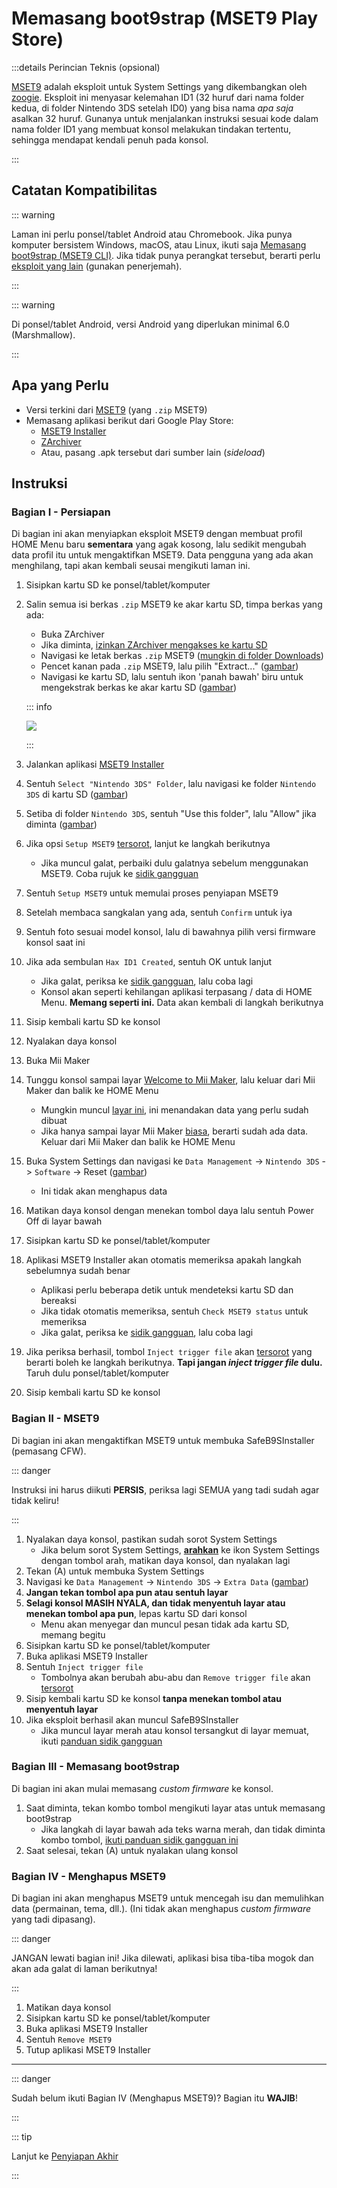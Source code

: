 # Memasang boot9strap (MSET9 Play Store)

:::details Perincian Teknis (opsional)

[MSET9](https://github.com/zoogie/MSET9) adalah eksploit untuk System Settings yang dikembangkan oleh [zoogie](https://github.com/zoogie). Eksploit ini menyasar kelemahan ID1 (32 huruf dari nama folder kedua, di folder Nintendo 3DS setelah ID0) yang bisa nama _apa saja_ asalkan 32 huruf. Gunanya untuk menjalankan instruksi sesuai kode dalam nama folder ID1 yang membuat konsol melakukan tindakan tertentu, sehingga mendapat kendali penuh pada konsol.

:::

## Catatan Kompatibilitas

::: warning

Laman ini perlu ponsel/tablet Android atau Chromebook. Jika punya komputer bersistem Windows, macOS, atau Linux, ikuti saja [Memasang boot9strap (MSET9 CLI)](installing-boot9strap-\(mset9-cli\)). Jika tidak punya perangkat tersebut, berarti perlu [eksploit yang lain](https://wiki.hacks.guide/wiki/3DS:Alternate_Exploits) (gunakan penerjemah).

:::

::: warning

Di ponsel/tablet Android, versi Android yang diperlukan minimal 6.0 (Marshmallow).

:::

## Apa yang Perlu

- Versi terkini dari [MSET9](https://github.com/hacks-guide/MSET9/releases/latest) (yang `.zip` MSET9)
- Memasang aplikasi berikut dari Google Play Store:
    - [MSET9 Installer](https://play.google.com/store/apps/details?id=moe.saru.homebrew.console3ds.mset9_installer_android)
    - [ZArchiver](https://play.google.com/store/apps/details?id=ru.zdevs.zarchiver)
    - Atau, pasang .apk tersebut dari sumber lain (_sideload_)

## Instruksi

### Bagian I - Persiapan

Di bagian ini akan menyiapkan eksploit MSET9 dengan membuat profil HOME Menu baru **sementara** yang agak kosong, lalu sedikit mengubah data profil itu untuk mengaktifkan MSET9. Data pengguna yang ada akan menghilang, tapi akan kembali seusai mengikuti laman ini.

1. Sisipkan kartu SD ke ponsel/tablet/komputer

2. Salin semua isi berkas `.zip` MSET9 ke akar kartu SD, timpa berkas yang ada:

    - Buka ZArchiver
    - Jika diminta, [izinkan ZArchiver mengakses ke kartu SD](/images/screenshots/mset9/zarchiver-allow.png)
    - Navigasi ke letak berkas `.zip` MSET9 ([mungkin di folder Downloads](/images/screenshots/mset9/zarchiver-zip-location.png))
    - Pencet kanan pada `.zip` MSET9, lalu pilih "Extract..." ([gambar](/images/screenshots/mset9/zarchiver-extract-1.png))
    - Navigasi ke kartu SD, lalu sentuh ikon 'panah bawah' biru untuk mengekstrak berkas ke akar kartu SD ([gambar](/images/screenshots/mset9/zarchiver-extract-2.png))

    ::: info

    ![](/images/screenshots/mset9/mset9-root-layout-android.png)

    :::

3. Jalankan aplikasi [MSET9 Installer](/images/screenshots/mset9/mset9-setup-android.png)

4. Sentuh `Select "Nintendo 3DS" Folder`, lalu navigasi ke folder `Nintendo 3DS` di kartu SD ([gambar](/images/screenshots/mset9/select-mset9-folder-1.png))

5. Setiba di folder `Nintendo 3DS`, sentuh "Use this folder", lalu "Allow" jika diminta ([gambar](/images/screenshots/mset9/select-mset9-folder-2.png))

6. Jika opsi `Setup MSET9` [tersorot](/images/screenshots/mset9/setup-mset9-highlighted.png), lanjut ke langkah berikutnya
    - Jika muncul galat, perbaiki dulu galatnya sebelum menggunakan MSET9. Coba rujuk ke [sidik gangguan](troubleshooting-mset9)

7. Sentuh `Setup MSET9` untuk memulai proses penyiapan MSET9

8. Setelah membaca sangkalan yang ada, sentuh `Confirm` untuk iya

9. Sentuh foto sesuai model konsol, lalu di bawahnya pilih versi firmware konsol saat ini

10. Jika ada sembulan `Hax ID1 Created`, sentuh OK untuk lanjut
    - Jika galat, periksa ke [sidik gangguan](troubleshooting-mset9), lalu coba lagi
    - Konsol akan seperti kehilangan aplikasi terpasang / data di HOME Menu. **Memang seperti ini.** Data akan kembali di langkah berikutnya

11. Sisip kembali kartu SD ke konsol

12. Nyalakan daya konsol

13. Buka Mii Maker

14. Tunggu konsol sampai layar [Welcome to Mii Maker](/images/screenshots/mset9/mii-welcome.png), lalu keluar dari Mii Maker dan balik ke HOME Menu
    - Mungkin muncul [layar ini](/images/screenshots/mset9/mii-extdata.png), ini menandakan data yang perlu sudah dibuat
    - Jika hanya sampai layar Mii Maker [biasa](/images/screenshots/mset9/mii-existing.png), berarti sudah ada data. Keluar dari Mii Maker dan balik ke HOME Menu

15. Buka System Settings dan navigasi ke `Data Management` -> `Nintendo 3DS` -> `Software` -> Reset ([gambar](/images/screenshots/database-reset.jpg))
    - Ini tidak akan menghapus data

16. Matikan daya konsol dengan menekan tombol daya lalu sentuh Power Off di layar bawah

17. Sisipkan kartu SD ke ponsel/tablet/komputer

18. Aplikasi MSET9 Installer akan otomatis memeriksa apakah langkah sebelumnya sudah benar
    - Aplikasi perlu beberapa detik untuk mendeteksi kartu SD dan bereaksi
    - Jika tidak otomatis memeriksa, sentuh `Check MSET9 status` untuk memeriksa
    - Jika galat, periksa ke [sidik gangguan](troubleshooting-mset9), lalu coba lagi

19. Jika periksa berhasil, tombol `Inject trigger file` akan [tersorot](/images/screenshots/mset9/inject-trigger-highlighted.png) yang berarti boleh ke langkah berikutnya. **Tapi jangan _inject trigger file_ dulu.** Taruh dulu ponsel/tablet/komputer

20. Sisip kembali kartu SD ke konsol

### Bagian II - MSET9

Di bagian ini akan mengaktifkan MSET9 untuk membuka SafeB9SInstaller (pemasang CFW).

::: danger

Instruksi ini harus diikuti **PERSIS**, periksa lagi SEMUA yang tadi sudah agar tidak keliru!

:::

1. Nyalakan daya konsol, pastikan sudah sorot System Settings
    - Jika belum sorot System Settings, **[arahkan](/images/screenshots/mset9/hover-settings.png)** ke ikon System Settings dengan tombol arah, matikan daya konsol, dan nyalakan lagi
2. Tekan (A) untuk membuka System Settings
3. Navigasi ke `Data Management` -> `Nintendo 3DS` -> `Extra Data` ([gambar](/images/screenshots/mset9/settings-extdata.png))
4. **Jangan tekan tombol apa pun atau sentuh layar**
5. **Selagi konsol MASIH NYALA, dan tidak menyentuh layar atau menekan tombol apa pun**, lepas kartu SD dari konsol
    - Menu akan menyegar dan muncul pesan tidak ada kartu SD, memang begitu
6. Sisipkan kartu SD ke ponsel/tablet/komputer
7. Buka aplikasi MSET9 Installer
8. Sentuh `Inject trigger file`
    - Tombolnya akan berubah abu-abu dan `Remove trigger file` akan [tersorot](/images/screenshots/mset9/remove-trigger-highlighted.png)
9. Sisip kembali kartu SD ke konsol **tanpa menekan tombol atau menyentuh layar**
10. Jika eksploit berhasil akan muncul SafeB9SInstaller
    - Jika muncul layar merah atau konsol tersangkut di layar memuat, ikuti [panduan sidik gangguan](troubleshooting-mset9)

### Bagian III - Memasang boot9strap

Di bagian ini akan mulai memasang _custom firmware_ ke konsol.

1. Saat diminta, tekan kombo tombol mengikuti layar atas untuk memasang boot9strap
    - Jika langkah di layar bawah ada teks warna merah, dan tidak diminta kombo tombol, [ikuti panduan sidik gangguan ini](troubleshooting-mset9)
2. Saat selesai, tekan (A) untuk nyalakan ulang konsol

<!--@include: ./_include/configure-luma3ds.md -->

### Bagian IV - Menghapus MSET9

Di bagian ini akan menghapus MSET9 untuk mencegah isu dan memulihkan data (permainan, tema, dll.). (Ini tidak akan menghapus _custom firmware_ yang tadi dipasang).

::: danger

JANGAN lewati bagian ini! Jika dilewati, aplikasi bisa tiba-tiba mogok dan akan ada galat di laman berikutnya!

:::

1. Matikan daya konsol
2. Sisipkan kartu SD ke ponsel/tablet/komputer
3. Buka aplikasi MSET9 Installer
4. Sentuh `Remove MSET9`
5. Tutup aplikasi MSET9 Installer

<!--@include: ./_include/luma3ds-installed-note.md -->

___

::: danger

Sudah belum ikuti Bagian IV (Menghapus MSET9)? Bagian itu **WAJIB**!

:::

::: tip

Lanjut ke [Penyiapan Akhir](finalizing-setup)

:::
